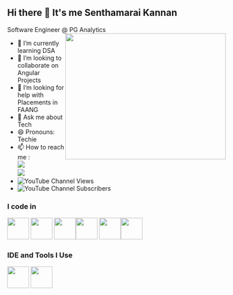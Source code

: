 ## Hi there 👋 It's me Senthamarai Kannan

Software Engineer @ PG Analytics
<img align="right" width="370" height="290" src="https://i.pinimg.com/originals/47/f0/34/47f0342cec72b800463bf003eac1257e.gif">
- 🌱 I’m currently learning DSA
- 👯 I’m looking to collaborate on Angular Projects
- 🤔 I’m looking for help with Placements in FAANG
- 💬 Ask me about Tech
- 😄 Pronouns: Techie
- 📫 How to reach me :
<br />[<img src="https://img.shields.io/badge/LinkedIn-0077B5?style=for-the-badge&logo=linkedin&logoColor=white" />](https://www.linkedin.com/in/senthamaraikannanpandi/)
<br />[<img src="https://img.shields.io/badge/YouTube-FF0000?style=for-the-badge&logo=youtube&logoColor=white" />](https://www.youtube.com/@buildingwebapp)
- ![YouTube Channel Views](https://img.shields.io/youtube/channel/views/UCTxOP1IyUjJ1Sk2pUmv5UCg)
- ![YouTube Channel Subscribers](https://img.shields.io/youtube/channel/subscribers/UCTxOP1IyUjJ1Sk2pUmv5UCg)

### I code in
<img height="50" width="50" src="https://img.icons8.com/color/48/000000/html-5.png" /> <img height="50" width="50" src="https://img.icons8.com/color/48/000000/css3.png" /> 
<img height="50" width="50" src="https://img.icons8.com/color/48/000000/bootstrap.png" /><img height="50" width="50" src="https://img.icons8.com/color/48/000000/javascript.png"/>
<img width="50" height="50" src="https://img.icons8.com/nolan/48/angularjs.png"/><img width="50" height="50" src="https://img.icons8.com/office/48/react.png"/>
### IDE and Tools I Use
<img height="50" width="50" src="https://img.icons8.com/color/48/000000/visual-studio-code-2019.png"/> <img height="50" width="50" src="https://img.icons8.com/color/50/000000/git.png"/>

